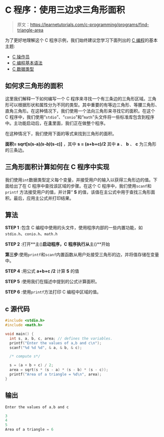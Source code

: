 # C 程序：使用三边求三角形面积

> 原文：<https://learnetutorials.com/c-programming/programs/find-triangle-area>

为了更好地理解这个 C 程序示例，我们始终建议您学习下面列出的 [C 编程](../ "C programming")的基本主题:

*   [C 操作员](../../c-programming/operators "operators in C program")
*   [C 编程基本语法](../../c-programming/c-basic-syntax "C programming basic syntax")
*   [C 数据类型](../../c-programming/data-types-modifiers "C data types")

## 如何求三角形的面积

这里我们解释一下如何编写一个 C 程序来寻找一个有三条边的三角形区域。三角形可以根据形状和属性分为不同的类型。其中重要的有等边三角形、等腰三角形、直角三角形。在这种情况下，我们使用一个法向三角形来寻找它的面积。在这个 C 程序中，我们使用“`stdio`”、“`conio`”和“`math`”头文件将一些标准库包含到程序中。主功能启动后，在**主**里面，我们正在做整个程序。

在这种情况下，我们使用下面的等式来找到三角形的面积。

**面积= sqrt[s(s-a)*(s-b)*(s-c)]** ，其中 **s = (a+b+c)/2** 其中 **a** 、 **b** 、 **c** 为三角形的三条边。

## 三角形面积计算如何在 C 程序中实现

我们使用`int`数据类型定义每个变量，并接受用户的输入以获得三角形边的值。下面给出了在 C 程序中查找该区域的步骤。在这个 C 程序中，我们使用`scanf`和`printf` 方法接受用户的值，并计算“ **S** 的值，该值在主公式中用于查找三角形面积。最后，应用主公式并打印结果。

## 算法

**STEP 1** :包含 C 编程中使用的头文件，使用程序内部的一些内置功能，如`stdio.h`、`conio.h`、`math.h`

**STEP 2** :打开**主()**启动程序，C 程序执行从**主()**开始

**第三步**:使用`printf`和`scanf`内置函数从用户处接受三角形的边，并将值存储在变量中。

**STEP 4** :用公式 **a+b+c /2** 计算 **S** 的值

**STEP 5** :使用我们在描述中提到的公式计算面积。

**STEP 6** :使用`printf`方法打印 C 编程中区域的值。

## c 源代码

```c
#include <stdio.h>
#include <math.h>

void main() {
  int s, a, b, c, area; // defines the variables.
  printf("Enter the values of a,b and c\n");
  scanf("%d %d %d", & a, & b, & c);

  /* compute s*/

  s = (a + b + c) / 2;
  area = sqrt(s * (s - a) * (s - b) * (s - c));
  printf("Area of a triangle = %d\n", area);
}

```

## 输出

```c
Enter the values of a,b and c

3
4
5
Area of a triangle = 6 
```
